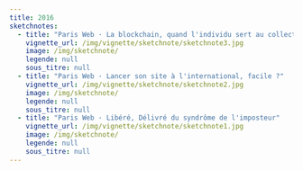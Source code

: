 ```yaml
---
title: 2016
sketchnotes:
  - title: "Paris Web · La blockchain, quand l'individu sert au collectif malgré lui"
    vignette_url: /img/vignette/sketchnote/sketchnote3.jpg
    image: /img/sketchnote/
    legende: null
    sous_titre: null
  - title: "Paris Web · Lancer son site à l'international, facile ?"
    vignette_url: /img/vignette/sketchnote/sketchnote2.jpg
    image: /img/sketchnote/
    legende: null
    sous_titre: null
  - title: "Paris Web · Libéré, Délivré du syndrôme de l'imposteur"
    vignette_url: /img/vignette/sketchnote/sketchnote1.jpg
    image: /img/sketchnote/
    legende: null
    sous_titre: null    
---
```

